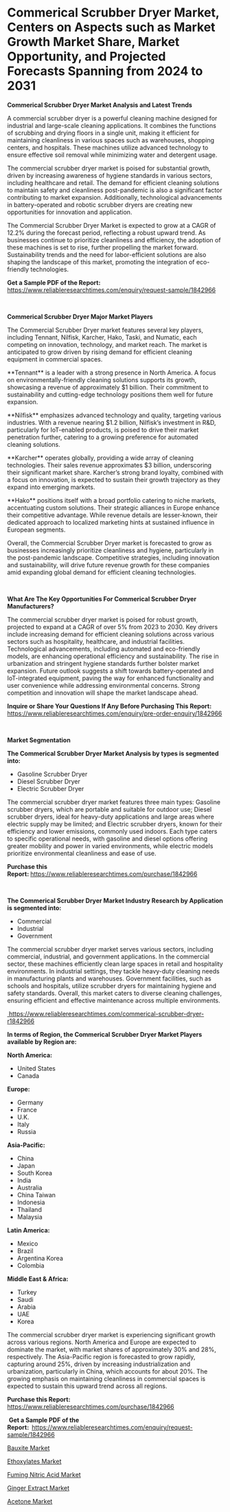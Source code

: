 <p><h1>Commerical Scrubber Dryer Market, Centers on Aspects such as Market Growth Market Share, Market Opportunity, and Projected Forecasts Spanning from 2024 to 2031</h1></p><p><strong>Commerical Scrubber Dryer Market Analysis and Latest Trends</strong></p>
<p><p>A commercial scrubber dryer is a powerful cleaning machine designed for industrial and large-scale cleaning applications. It combines the functions of scrubbing and drying floors in a single unit, making it efficient for maintaining cleanliness in various spaces such as warehouses, shopping centers, and hospitals. These machines utilize advanced technology to ensure effective soil removal while minimizing water and detergent usage.</p><p>The commercial scrubber dryer market is poised for substantial growth, driven by increasing awareness of hygiene standards in various sectors, including healthcare and retail. The demand for efficient cleaning solutions to maintain safety and cleanliness post-pandemic is also a significant factor contributing to market expansion. Additionally, technological advancements in battery-operated and robotic scrubber dryers are creating new opportunities for innovation and application.</p><p>The Commercial Scrubber Dryer Market is expected to grow at a CAGR of 12.2% during the forecast period, reflecting a robust upward trend. As businesses continue to prioritize cleanliness and efficiency, the adoption of these machines is set to rise, further propelling the market forward. Sustainability trends and the need for labor-efficient solutions are also shaping the landscape of this market, promoting the integration of eco-friendly technologies.</p></p>
<p><strong>Get a Sample PDF of the Report:&nbsp;</strong> <a href="https://www.reliableresearchtimes.com/enquiry/request-sample/1842966?utm_campaign=1355&utm_medium=2&utm_source=Github&utm_content=ia&utm_term=17102024&utm_id=commerical-scrubber-dryer">https://www.reliableresearchtimes.com/enquiry/request-sample/1842966</a></p>
<p>&nbsp;</p>
<p><strong>Commerical Scrubber Dryer Major Market Players</strong></p>
<p><p>The Commercial Scrubber Dryer market features several key players, including Tennant, Nilfisk, Karcher, Hako, Taski, and Numatic, each competing on innovation, technology, and market reach. The market is anticipated to grow driven by rising demand for efficient cleaning equipment in commercial spaces.</p><p>**Tennant** is a leader with a strong presence in North America. A focus on environmentally-friendly cleaning solutions supports its growth, showcasing a revenue of approximately $1 billion. Their commitment to sustainability and cutting-edge technology positions them well for future expansion.</p><p>**Nilfisk** emphasizes advanced technology and quality, targeting various industries. With a revenue nearing $1.2 billion, Nilfisk’s investment in R&D, particularly for IoT-enabled products, is poised to drive their market penetration further, catering to a growing preference for automated cleaning solutions.</p><p>**Karcher** operates globally, providing a wide array of cleaning technologies. Their sales revenue approximates $3 billion, underscoring their significant market share. Karcher’s strong brand loyalty, combined with a focus on innovation, is expected to sustain their growth trajectory as they expand into emerging markets.</p><p>**Hako** positions itself with a broad portfolio catering to niche markets, accentuating custom solutions. Their strategic alliances in Europe enhance their competitive advantage. While revenue details are lesser-known, their dedicated approach to localized marketing hints at sustained influence in European segments.</p><p>Overall, the Commercial Scrubber Dryer market is forecasted to grow as businesses increasingly prioritize cleanliness and hygiene, particularly in the post-pandemic landscape. Competitive strategies, including innovation and sustainability, will drive future revenue growth for these companies amid expanding global demand for efficient cleaning technologies.</p></p>
<p>&nbsp;</p>
<p><strong>What Are The Key Opportunities For Commerical Scrubber Dryer Manufacturers?</strong></p>
<p><p>The commercial scrubber dryer market is poised for robust growth, projected to expand at a CAGR of over 5% from 2023 to 2030. Key drivers include increasing demand for efficient cleaning solutions across various sectors such as hospitality, healthcare, and industrial facilities. Technological advancements, including automated and eco-friendly models, are enhancing operational efficiency and sustainability. The rise in urbanization and stringent hygiene standards further bolster market expansion. Future outlook suggests a shift towards battery-operated and IoT-integrated equipment, paving the way for enhanced functionality and user convenience while addressing environmental concerns. Strong competition and innovation will shape the market landscape ahead.</p></p>
<p><strong>Inquire or Share Your Questions If Any Before Purchasing This Report:</strong> <a href="https://www.reliableresearchtimes.com/enquiry/pre-order-enquiry/1842966?utm_campaign=1355&utm_medium=2&utm_source=Github&utm_content=ia&utm_term=17102024&utm_id=commerical-scrubber-dryer">https://www.reliableresearchtimes.com/enquiry/pre-order-enquiry/1842966</a></p>
<p>&nbsp;</p>
<p><strong>Market Segmentation</strong></p>
<p><strong>The Commerical Scrubber Dryer Market Analysis by types is segmented into:</strong></p>
<p><ul><li>Gasoline Scrubber Dryer</li><li>Diesel Scrubber Dryer</li><li>Electric Scrubber Dryer</li></ul></p>
<p><p>The commercial scrubber dryer market features three main types: Gasoline scrubber dryers, which are portable and suitable for outdoor use; Diesel scrubber dryers, ideal for heavy-duty applications and large areas where electric supply may be limited; and Electric scrubber dryers, known for their efficiency and lower emissions, commonly used indoors. Each type caters to specific operational needs, with gasoline and diesel options offering greater mobility and power in varied environments, while electric models prioritize environmental cleanliness and ease of use.</p></p>
<p><strong>Purchase this Report:&nbsp;</strong><a href="https://www.reliableresearchtimes.com/purchase/1842966?utm_campaign=1355&utm_medium=2&utm_source=Github&utm_content=ia&utm_term=17102024&utm_id=commerical-scrubber-dryer">https://www.reliableresearchtimes.com/purchase/1842966</a></p>
<p>&nbsp;</p>
<p><strong>The Commerical Scrubber Dryer Market Industry Research by Application is segmented into:</strong></p>
<p><ul><li>Commercial</li><li>Industrial</li><li>Government</li></ul></p>
<p><p>The commercial scrubber dryer market serves various sectors, including commercial, industrial, and government applications. In the commercial sector, these machines efficiently clean large spaces in retail and hospitality environments. In industrial settings, they tackle heavy-duty cleaning needs in manufacturing plants and warehouses. Government facilities, such as schools and hospitals, utilize scrubber dryers for maintaining hygiene and safety standards. Overall, this market caters to diverse cleaning challenges, ensuring efficient and effective maintenance across multiple environments.</p></p>
<p><a href="https://www.reliableresearchtimes.com/commerical-scrubber-dryer-r1842966?utm_campaign=1355&utm_medium=2&utm_source=Github&utm_content=ia&utm_term=17102024&utm_id=commerical-scrubber-dryer">&nbsp;https://www.reliableresearchtimes.com/commerical-scrubber-dryer-r1842966</a></p>
<p><strong>In terms of Region, the Commerical Scrubber Dryer Market Players available by Region are:</strong></p>
<p>
    <p> <strong> North America: </strong>
        <ul>
            <li>United States</li>
            <li>Canada</li>
        </ul>
        </p> 
    <p> <strong> Europe: </strong>
        <ul>
            <li>Germany</li>
            <li>France</li>
            <li>U.K.</li>
            <li>Italy</li>
            <li>Russia</li>
        </ul>
        </p> 
    <p> <strong> Asia-Pacific: </strong>
        <ul>
            <li>China</li>
            <li>Japan</li>
            <li>South Korea</li>
            <li>India</li>
            <li>Australia</li>
            <li>China Taiwan</li>
            <li>Indonesia</li>
            <li>Thailand</li>
            <li>Malaysia</li>
        </ul>
        </p> 
    <p> <strong> Latin America: </strong>
        <ul>
            <li>Mexico</li>
            <li>Brazil</li>
            <li>Argentina Korea</li>
            <li>Colombia</li>
        </ul>
        </p> 
    <p> <strong> Middle East & Africa: </strong>
        <ul>
            <li>Turkey</li>
            <li>Saudi</li>
            <li>Arabia</li>
            <li>UAE</li>
            <li>Korea</li>
        </ul>
    </p>
    </p>
<p><p>The commercial scrubber dryer market is experiencing significant growth across various regions. North America and Europe are expected to dominate the market, with market shares of approximately 30% and 28%, respectively. The Asia-Pacific region is forecasted to grow rapidly, capturing around 25%, driven by increasing industrialization and urbanization, particularly in China, which accounts for about 20%. The growing emphasis on maintaining cleanliness in commercial spaces is expected to sustain this upward trend across all regions.</p></p>
<p><strong>Purchase this Report: </strong><a href="https://www.reliableresearchtimes.com/purchase/1842966?utm_campaign=1355&utm_medium=2&utm_source=Github&utm_content=ia&utm_term=17102024&utm_id=commerical-scrubber-dryer">https://www.reliableresearchtimes.com/purchase/1842966</a></p>
<p>&nbsp;<strong>Get a Sample PDF of the Report:&nbsp;&nbsp;</strong><a href="https://www.reliableresearchtimes.com/enquiry/request-sample/1842966?utm_campaign=1355&utm_medium=2&utm_source=Github&utm_content=ia&utm_term=17102024&utm_id=commerical-scrubber-dryer">https://www.reliableresearchtimes.com/enquiry/request-sample/1842966</a></p>
<p><strong></strong></p>
<p><p><a href="https://www.linkedin.com/pulse/bauxite-market-trends-focusing-insight-forecast-analysis-2024-cavbc?utm_campaign=1355&utm_medium=2&utm_source=Github&utm_content=ia&utm_term=17102024&utm_id=commerical-scrubber-dryer">Bauxite Market</a></p><p><a href="https://www.linkedin.com/pulse/sustainability-trends-ethoxylates-industry-market-implications-99xpc?utm_campaign=1355&utm_medium=2&utm_source=Github&utm_content=ia&utm_term=17102024&utm_id=commerical-scrubber-dryer">Ethoxylates Market</a></p><p><a href="https://www.linkedin.com/pulse/fuming-nitric-acid-market-size-type-direct-methodindirect-tlbnc?utm_campaign=1355&utm_medium=2&utm_source=Github&utm_content=ia&utm_term=17102024&utm_id=commerical-scrubber-dryer">Fuming Nitric Acid Market</a></p><p><a href="https://www.linkedin.com/pulse/ginger-extract-market-outlook-share-analysis-growth-xykpc?utm_campaign=1355&utm_medium=2&utm_source=Github&utm_content=ia&utm_term=17102024&utm_id=commerical-scrubber-dryer">Ginger Extract Market</a></p><p><a href="https://www.linkedin.com/pulse/evolution-acetone-market-key-shifts-from-2024-2031-trac-market-sp5sc?utm_campaign=1355&utm_medium=2&utm_source=Github&utm_content=ia&utm_term=17102024&utm_id=commerical-scrubber-dryer">Acetone Market</a></p></p>